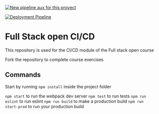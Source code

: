 [![New pipeline aux for this proyect](https://github.com/RESASAUL/pokedex-for-ci/actions/workflows/pipelineout.yml/badge.svg)](https://github.com/RESASAUL/pokedex-for-ci/actions/workflows/pipelineout.yml)


[![Deployment Pipeline](https://github.com/midudev/pokedex-for-ci/actions/workflows/pipeline.yml/badge.svg)](https://github.com/midudev/pokedex-for-ci/actions/workflows/pipeline.yml)

# Full Stack open CI/CD

This repository is used for the CI/CD module of the Full stack open course

Fork the repository to complete course exercises

## Commands

Start by running `npm install` inside the project folder

`npm start` to run the webpack dev server
`npm test` to run tests
`npm run eslint` to run eslint
`npm run build` to make a production build
`npm run start-prod` to run your production build




